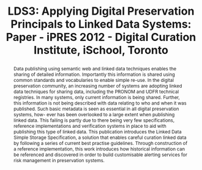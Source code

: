 ---
abstract: Data publishing using semantic web and linked data techniques enables the
  sharing of detailed information. Importantly this information is shared using common
  standards and vocabularies to enable simple re-use. In the digital preservation
  community, an increasing number of systems are adopting linked data techniques for
  sharing data, including the PRONOM and UDFR technical registries. In many systems,
  only current information is being shared. Further, this information is not being
  described with data relating to who and when it was published. Such basic metadata
  is seen as essential in all digital preservation systems, how- ever has been overlooked
  to a large extent when publishing linked data. This failing is partly due to there
  being very few specifications, reference implementations and verification systems
  in place to aid with publishing this type of linked data. This publication introduces
  the Linked Data Simple Storage Specification, a solution that enables careful curation
  linked data by following a series of current best practise guidelines. Through construction
  of a reference implementation, this work introduces how historical information can
  be referenced and discovered in order to build customisable alerting services for
  risk management in preservation systems.
creators:
- Carr, Les
- Tarrant, David
date: null
document_url: https://services.phaidra.univie.ac.at/api/object/o:293766/download
grand_parent: iPRES
institutions: []
keywords:
- ischool
- toronto
- canada
- linked data
- curation
- semantic web
- risk management
- preservation systems
landing_page_url: https://phaidra.univie.ac.at/o:293766
language: eng
layout: publication
license: CC BY-NC-SA 3.0 AT
notes_url: null
parent: iPRES 2012
presentation_url: null
size: 930154
source_name: iPRES
title: 'LDS3: Applying Digital Preservation Principals to Linked Data Systems: Paper
  - iPRES 2012 - Digital Curation Institute, iSchool, Toronto'
type: paper
year: 2012
---